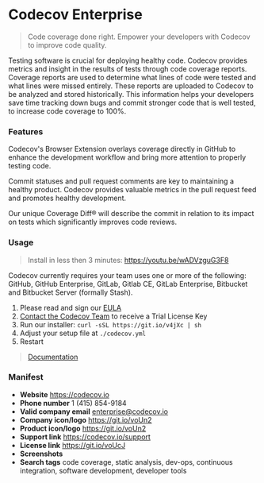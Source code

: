 # Codecov Enterprise
> Code coverage done right. Empower your developers with Codecov to improve code quality.

Testing software is crucial for deploying healthy code. Codecov provides metrics and insight in the results of tests through code coverage reports. Coverage reports are used to determine what lines of code were tested and what lines were missed entirely. These reports are uploaded to Codecov to be analyzed and stored historically. This information helps your developers save time tracking down bugs and commit stronger code that is well tested, to increase code coverage to 100%.

### Features

Codecov's Browser Extension overlays coverage directly in GitHub to enhance the development workflow and bring more attention to properly testing code.

Commit statuses and pull request comments are key to maintaining a healthy product. Codecov provides valuable metrics in the pull request feed and promotes healthy development.

Our unique Coverage Diff® will describe the commit in relation to its impact on tests which significantly improves code reviews.

### Usage
> Install in less then 3 minutes: https://youtu.be/wADVzguG3F8

Codecov currently requires your team uses one or more of the following: GitHub, GitHub Enterprise, GitLab, Gitlab CE, GitLab Enterprise, Bitbucket and Bitbucket Server (formally Stash).

1. Please read and sign our [EULA][eula]
1. [Contact the Codecov Team][email] to receive a Trial License Key
2. Run our installer: `curl -sSL https://git.io/v4jXc | sh`
3. Adjust your setup file at `./codecov.yml`
4. Restart

> [Documentation][docs]


### Manifest

- **Website** https://codecov.io
- **Phone number** 1 (415) 854-9184
- **Valid company email** [enterprise@codecov.io][email]
- **Company icon/logo** https://git.io/voUn2
- **Product icon/logo** https://git.io/voUn2
- **Support link** https://codecov.io/support
- **License link** https://git.io/voUcJ
- **Screenshots**
- **Search tags** code coverage, static analysis, dev-ops, continuous integration, software development, developer tools



[docs]: http://docs.codecov.io
[email]: mailto:enterprise@codecov.io
[eula]: https://git.io/voUcJ
